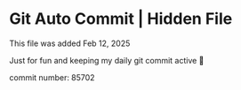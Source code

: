 # Git Auto Commit | Hidden File

This file was added Feb 12, 2025

Just for fun and keeping my daily git commit active 🤪

commit number: 85702
